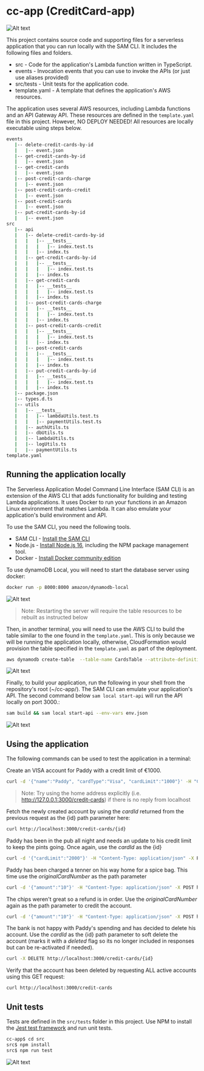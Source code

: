 # cc-app (CreditCard-app)

![Alt text](image.png)

This project contains source code and supporting files for a serverless application that you can run locally with the SAM CLI. It includes the following files and folders.

- src - Code for the application's Lambda function written in TypeScript.
- events - Invocation events that you can use to invoke the APIs (or just use aliases provided)
- src/tests - Unit tests for the application code.
- template.yaml - A template that defines the application's AWS resources.

The application uses several AWS resources, including Lambda functions and an API Gateway API. These resources are defined in the `template.yaml` file in this project. However, NO DEPLOY NEEDED! All resources are locally executable using steps below.

```bash
events
   |-- delete-credit-cards-by-id
   |   |-- event.json
   |-- get-credit-cards-by-id
   |   |-- event.json
   |-- get-credit-cards
   |   |-- event.json
   |-- post-credit-cards-charge
   |   |-- event.json
   |-- post-credit-cards-credit
   |   |-- event.json
   |-- post-credit-cards
   |   |-- event.json
   |-- put-credit-cards-by-id
   |   |-- event.json
src
   |-- api
   |   |-- delete-credit-cards-by-id
   |   |   |-- __tests__
   |   |   |   |-- index.test.ts
   |   |   |-- index.ts
   |   |-- get-credit-cards-by-id
   |   |   |-- __tests__
   |   |   |   |-- index.test.ts
   |   |   |-- index.ts
   |   |-- get-credit-cards
   |   |   |-- __tests__
   |   |   |   |-- index.test.ts
   |   |   |-- index.ts
   |   |-- post-credit-cards-charge
   |   |   |-- __tests__
   |   |   |   |-- index.test.ts
   |   |   |-- index.ts
   |   |-- post-credit-cards-credit
   |   |   |-- __tests__
   |   |   |   |-- index.test.ts
   |   |   |-- index.ts
   |   |-- post-credit-cards
   |   |   |-- __tests__
   |   |   |   |-- index.test.ts
   |   |   |-- index.ts
   |   |-- put-credit-cards-by-id
   |   |   |-- __tests__
   |   |   |   |-- index.test.ts
   |   |   |-- index.ts
   |-- package.json
   |-- types.d.ts
   |-- utils
   |   |-- __tests__
   |   |   |-- lambdaUtils.test.ts
   |   |   |-- paymentUtils.test.ts
   |   |-- authUtils.ts
   |   |-- dbUtils.ts
   |   |-- lambdaUtils.ts
   |   |-- logUtils.ts
   |   |-- paymentUtils.ts
template.yaml
```

## Running the application locally

The Serverless Application Model Command Line Interface (SAM CLI) is an extension of the AWS CLI that adds functionality for building and testing Lambda applications. It uses Docker to run your functions in an Amazon Linux environment that matches Lambda. It can also emulate your application's build environment and API.

To use the SAM CLI, you need the following tools.

- SAM CLI - [Install the SAM CLI](https://docs.aws.amazon.com/serverless-application-model/latest/developerguide/serverless-sam-cli-install.html)
- Node.js - [Install Node.js 16](https://nodejs.org/en/), including the NPM package management tool.
- Docker - [Install Docker community edition](https://hub.docker.com/search/?type=edition&offering=community)

To use dynamoDB Local, you will need to start the database server using docker:

```bash
docker run -p 8000:8000 amazon/dynamodb-local
```

![Alt text](image-2.png)

> Note: Restarting the server will require the table resources to be rebuilt as instructed below

Then, in another terminal, you will need to use the AWS CLI to build the table similar to the one found in the `template.yaml`. This is only because we will be running the application locally, otherwise, CloudFormation would provision the table specified in the `template.yaml` as part of the deployment.

```bash
aws dynamodb create-table  --table-name CardsTable --attribute-definitions AttributeName=cardId,AttributeType=S --key-schema AttributeName=cardId,KeyType=HASH --billing-mode PAY_PER_REQUEST --endpoint-url http://localhost:8000
```

![Alt text](image-1.png)

Finally, to build your application, run the following in your shell from the repository's root (~/cc-app/). The SAM CLI can emulate your application's API. The second command below `sam local start-api` will run the API locally on port 3000.:

```bash
sam build && sam local start-api --env-vars env.json
```

![Alt text](image-4.png)

## Using the application

The following commands can be used to test the application in a terminal:

Create an VISA account for Paddy with a credit limit of €1000.

```bash
curl -d '{"name":"Paddy", "cardType":"Visa", "cardLimit":"1000"}' -H "Content-Type: application/json" -X POST http://localhost:3000/credit-cards
```

> Note: Try using the home address explicitly (i.e. http://127.0.0.1:3000/credit-cards) if there is no reply from localhost

Fetch the newly created account by using the _cardId_ returned from the previous request as the {id} path parameter here:

```bash
curl http://localhost:3000/credit-cards/{id}
```

Paddy has been in the pub all night and needs an update to his credit limit to keep the pints going. Once again, use the _cardId_ as the {id}

```bash
curl -d '{"cardLimit":"2000"}' -H "Content-Type: application/json" -X PUT http://localhost:3000/credit-cards/{id}
```

Paddy has been charged a tenner on his way home for a spice bag. This time use the _originalCardNumber_ as the path parameter

```bash
curl -d '{"amount":"10"}' -H "Content-Type: application/json" -X POST http://localhost:3000/credit-cards/{originalCardNumber}/charge
```

The chips weren't great so a refund is in order. Use the _originalCardNumber_ again as the path parameter to credit the account.

```bash
curl -d '{"amount":"10"}' -H "Content-Type: application/json" -X POST http://localhost:3000/credit-cards/{originalCardNumber}/credit
```

The bank is not happy with Paddy's spending and has decided to delete his account. Use the _cardId_ as the {id} path parameter to soft delete the account (marks it with a _deleted_ flag so its no longer included in responses but can be re-activated if needed).

```bash
curl -X DELETE http://localhost:3000/credit-cards/{id}
```

Verify that the account has been deleted by requesting ALL active accounts using this GET request:

```bash
curl http://localhost:3000/credit-cards
```

## Unit tests

Tests are defined in the `src/tests` folder in this project. Use NPM to install the [Jest test framework](https://jestjs.io/) and run unit tests.

```bash
cc-app$ cd src
src$ npm install
src$ npm run test
```

![Alt text](image-5.png)
